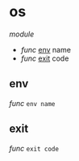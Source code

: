 # os

_module_ 

- _func_ [env](#env) name
- _func_ [exit](#exit) code

## env

_func_ `env name`


## exit

_func_ `exit code`

